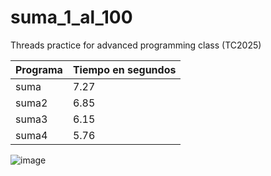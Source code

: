 # suma_1_al_100
Threads practice for advanced programming class (TC2025) 


|Programa|Tiempo en segundos|
|--------|------------------|
|suma    |7.27              |
|suma2   |6.85              |
|suma3   |6.15              |
|suma4   |5.76              |

![image](https://user-images.githubusercontent.com/37568592/178361060-893ceb32-80c4-47ec-95f8-39dac1952c6c.png)

